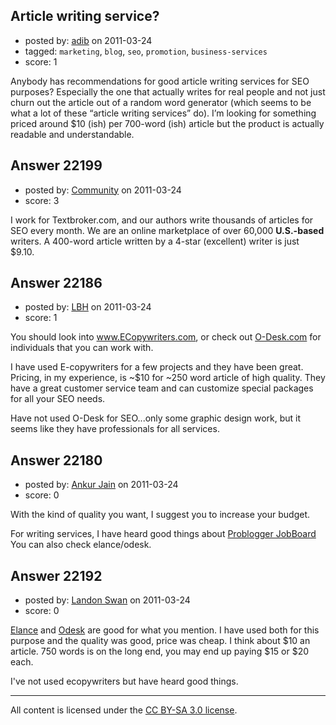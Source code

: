 ## Article writing service?

- posted by: [adib](https://stackexchange.com/users/-1/8883-adib) on 2011-03-24
- tagged: `marketing`, `blog`, `seo`, `promotion`, `business-services`
- score: 1

Anybody has recommendations for good article writing services for SEO purposes? Especially the one that actually writes for real people and not just churn out the article out of a random word generator (which seems to be what a lot of these “article writing services” do). I’m looking for something priced around $10 (ish) per 700-word (ish) article but the product is actually readable and understandable.


## Answer 22199

- posted by: [Community](https://stackexchange.com/users/-1/-1-community) on 2011-03-24
- score: 3

I work for Textbroker.com, and our authors write thousands of articles for SEO every month. We are an online marketplace of over 60,000 **U.S.-based** writers.  A 400-word article written by a 4-star (excellent) writer is just $9.10.  




## Answer 22186

- posted by: [LBH](https://stackexchange.com/users/-1/8886-lbh) on 2011-03-24
- score: 1

<p>You should look into <a href="http://www.ecopywriters.com" rel="nofollow">www.ECopywriters.com</a>, or check out <a href="http://www.o-desk.com" rel="nofollow">O-Desk.com</a> for individuals that you can work with. </p>

<p>I have used E-copywriters for a few projects and they have been great. Pricing, in my experience, is ~$10 for ~250 word article of high quality. They have a great customer service team and can customize special packages for all your SEO needs.</p>

<p>Have not used O-Desk for SEO...only some graphic design work, but it seems like they have professionals for all services. </p>



## Answer 22180

- posted by: [Ankur Jain](https://stackexchange.com/users/-1/6146-ankur-jain) on 2011-03-24
- score: 0

<p>With the kind of quality you want, I suggest you to increase your budget. </p>

<p>For writing services, I have heard good things about <a href="http://jobs.problogger.net/" rel="nofollow">Problogger JobBoard</a> You can also check elance/odesk.</p>



## Answer 22192

- posted by: [Landon Swan](https://stackexchange.com/users/-1/8815-landon-swan) on 2011-03-24
- score: 0

<p><a href="http://www.elance.com/" rel="nofollow">Elance</a> and <a href="https://www.odesk.com/" rel="nofollow">Odesk</a> are good for what you mention. I have used both for this purpose and the quality was good, price was cheap. I think about $10 an article. 750 words is on the long end, you may end up paying $15 or $20 each. </p>

<p>I've not used ecopywriters but have heard good things. </p>




---

All content is licensed under the [CC BY-SA 3.0 license](https://creativecommons.org/licenses/by-sa/3.0/).
